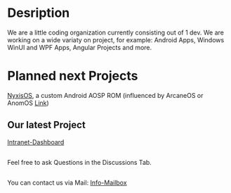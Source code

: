 # Desription
We are a little coding organization currently consisting out of 1 dev. We are working on a wide variaty on project, for example: Android Apps, Windows WinUI and WPF Apps, Angular Projects and more.
# Planned next Projects
[NyxisOS](nyxisos.rf.gd), a custom Android AOSP ROM (influenced by ArcaneOS or AnomOS [Link](https://www.xda-developers.com/fbi-backdoor-pixel-arcaneos-anom/))
## Our latest Project
[Intranet-Dashboard](https://github.com/CodeSpire-Solutions/Intranet-Dashboard)
##
Feel free to ask Questions in the Discussions Tab.
##
You can contact us via Mail: [Info-Mailbox](mailto:mail@kusa-app.rf.gd?subject=[GitHub])
